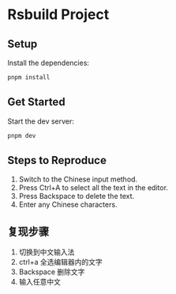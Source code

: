 # Rsbuild Project

## Setup

Install the dependencies:

```bash
pnpm install
```

## Get Started

Start the dev server:

```bash
pnpm dev
```

## Steps to Reproduce

1. Switch to the Chinese input method.
2. Press Ctrl+A to select all the text in the editor.
3. Press Backspace to delete the text.
4. Enter any Chinese characters.

## 复现步骤

1. 切换到中文输入法
2. ctrl+a 全选编辑器内的文字
3. Backspace 删除文字
4. 输入任意中文
